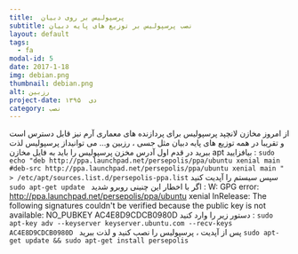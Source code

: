 ```yaml
---
title:  پرسپولیس بر روی دبیان
subtitle: نصب پرسپولیس بر توزیع های پایه دبیان
layout: default
tags:
  - fa
modal-id: 5
date: 2017-1-18
img: debian.png
thumbnail: debian.png
alt: رزبین
project-date: دی  ۱۳۹۵
category: نصب
---
```

از امروز مخازن لانچپد پرسپولیس برای پردازنده های معماری  آرم  نیز قابل دسترس است و تقریبا در همه توزیع های پایه دبیان مثل جسی ، رزبین و... می توانیداز پرسپولیس لذت ببرید
در قدم اول آدرس مخزن پرسپولیس را باید به فایل مخازن apt بیافزایید :
`sudo echo "deb http://ppa.launchpad.net/persepolis/ppa/ubuntu xenial main
#deb-src http://ppa.launchpad.net/persepolis/ppa/ubuntu xenial main " > /etc/apt/sources.list.d/persepolis-ppa.list`
سپس سیستم را آپدیت کنید
`sudo apt-get update `
اگر با اخطار این چنینی روبرو شدید :
W: GPG error: http://ppa.launchpad.net/persepolis/ppa/ubuntu xenial InRelease: The following signatures couldn't be verified because the public key is not available: NO_PUBKEY AC4E8D9CDCB0980D
دستور زیر را وارد کنید :
`sudo apt-key adv --keyserver keyserver.ubuntu.com --recv-keys AC4E8D9CDCB0980D `
پس از آپدیت ، پرسپولیس را نصب کنید و لذت ببرید
` sudo apt-get update && sudo apt-get install persepolis `

